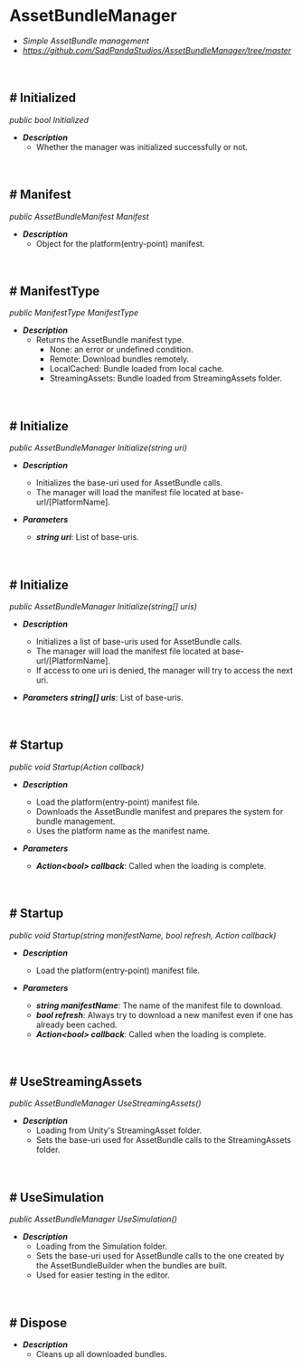 # AssetBundleManager

- *Simple AssetBundle management*
- *https://github.com/SadPandaStudios/AssetBundleManager/tree/master*


　

## # Initialized
*public bool Initialized*

- ***Description***
    - Whether the manager was initialized successfully or not.


　

## # Manifest
*public AssetBundleManifest Manifest*

- ***Description***
    - Object for the platform(entry-point) manifest.


　

## # ManifestType
*public ManifestType ManifestType*

- ***Description***
    - Returns the AssetBundle manifest type.
        - None: an error or undefined condition.
        - Remote: Download bundles remotely.
        - LocalCached: Bundle loaded from local cache.
        - StreamingAssets: Bundle loaded from StreamingAssets folder.


　

## # Initialize
*public AssetBundleManager Initialize(string uri)*

- ***Description***
    - Initializes the base-uri used for AssetBundle calls.
    - The manager will load the manifest file located at base-url/[PlatformName].

- ***Parameters***
    - ***string uri***: List of base-uris.


　

## # Initialize
*public AssetBundleManager Initialize(string[] uris)*

- ***Description***
    - Initializes a list of base-uris used for AssetBundle calls.
    - The manager will load the manifest file located at base-url/[PlatformName].
    - If access to one uri is denied, the manager will try to access the next uri.

- ***Parameters***
    ***string[] uris***: List of base-uris.


　

## # Startup
*public void Startup(Action<bool> callback)*

- ***Description***
    - Load the platform(entry-point) manifest file.
    - Downloads the AssetBundle manifest and prepares the system for bundle management.
    - Uses the platform name as the manifest name.

- ***Parameters***
    - ***Action\<bool\> callback***: Called when the loading is complete.


　

## # Startup
*public void Startup(string manifestName, bool refresh, Action<bool> callback)*

- ***Description***
    - Load the platform(entry-point) manifest file.

- ***Parameters***
    - ***string manifestName***: The name of the manifest file to download.
    - ***bool refresh***: Always try to download a new manifest even if one has already been cached.
    - ***Action\<bool\> callback***: Called when the loading is complete.


　

## # UseStreamingAssets
*public AssetBundleManager UseStreamingAssets()*

- ***Description***
    - Loading from Unity's StreamingAsset folder.
    - Sets the base-uri used for AssetBundle calls to the StreamingAssets folder.


　

## # UseSimulation
*public AssetBundleManager UseSimulation()*

- ***Description***
    - Loading from the Simulation folder.
    - Sets the base-uri used for AssetBundle calls to the one created by the AssetBundleBuilder when the bundles are built.
    - Used for easier testing in the editor.


　

## # Dispose

- ***Description***
    - Cleans up all downloaded bundles.


